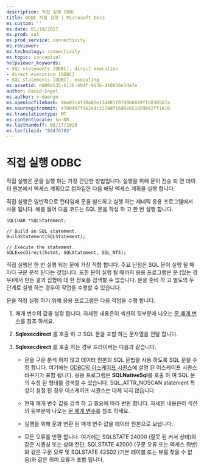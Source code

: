 ```yaml
---
description: 직접 실행 ODBC
title: ODBC 직접 실행 | Microsoft Docs
ms.custom: ''
ms.date: 01/19/2017
ms.prod: sql
ms.prod_service: connectivity
ms.reviewer: ''
ms.technology: connectivity
ms.topic: conceptual
helpviewer_keywords:
- SQL statements [ODBC], direct execution
- direct execution [ODBC]
- SQL statements [ODBC], executing
ms.assetid: dd00a535-b136-494f-913b-410838e3de7e
author: David-Engel
ms.author: v-daenge
ms.openlocfilehash: 9be03c4f20a82e134481f8fd9bb849ffd830567a
ms.sourcegitcommit: e700497f962e4c2274df16d9e651059b42ff1a10
ms.translationtype: MT
ms.contentlocale: ko-KR
ms.lasthandoff: 08/17/2020
ms.locfileid: "88476705"
---
```

# <a name="direct-execution-odbc"></a>직접 실행 ODBC
직접 실행은 문을 실행 하는 가장 간단한 방법입니다. 실행을 위해 문이 전송 되 면 데이터 원본에서 액세스 계획으로 컴파일한 다음 해당 액세스 계획을 실행 합니다.  
  
 직접 실행은 일반적으로 런타임에 문을 빌드하고 실행 하는 제네릭 응용 프로그램에서 사용 됩니다. 예를 들어 다음 코드는 SQL 문을 작성 하 고 한 번 실행 합니다.  
  
```  
SQLCHAR *SQLStatement;  
  
// Build an SQL statement.  
BuildStatement(SQLStatement);  
  
// Execute the statement.  
SQLExecDirect(hstmt, SQLStatement, SQL_NTS);  
```  
  
 직접 실행은 한 번 실행 되는 문에 가장 적합 합니다. 주요 단점은 SQL 문이 실행 될 때마다 구문 분석 된다는 것입니다. 또한 문이 실행 될 때까지 응용 프로그램은 문 (있는 경우)에서 만든 결과 집합에 대 한 정보를 검색할 수 없습니다. 문을 준비 하 고 별도의 두 단계로 실행 하는 경우이 작업을 수행할 수 있습니다.  
  
 문을 직접 실행 하기 위해 응용 프로그램은 다음 작업을 수행 합니다.  
  
1.  매개 변수의 값을 설정 합니다. 자세한 내용은이 섹션의 뒷부분에 나오는 [문 매개 변수](../../../odbc/reference/develop-app/statement-parameters.md)를 참조 하세요.  
  
2.  **Sqlexecdirect** 를 호출 하 고 SQL 문을 포함 하는 문자열을 전달 합니다.  
  
3.  **Sqlexecdirect** 를 호출 하는 경우 드라이버는 다음과 같습니다.  
  
    -   문을 구문 분석 하지 않고 데이터 원본의 SQL 문법을 사용 하도록 SQL 문을 수정 합니다. 여기에는 [ODBC의 이스케이프 시퀀스](../../../odbc/reference/develop-app/escape-sequences-in-odbc.md)에 설명 된 이스케이프 시퀀스 바꾸기가 포함 됩니다. 응용 프로그램은 **SQLNativeSql**를 호출 하 여 SQL 문의 수정 된 형태를 검색할 수 있습니다. SQL_ATTR_NOSCAN statement 특성이 설정 된 경우 이스케이프 시퀀스는 대체 되지 않습니다.  
  
    -   현재 매개 변수 값을 검색 하 고 필요에 따라 변환 합니다. 자세한 내용은이 섹션의 뒷부분에 나오는 [문 매개 변수](../../../odbc/reference/develop-app/statement-parameters.md)를 참조 하세요.  
  
    -   실행을 위해 문과 변환 된 매개 변수 값을 데이터 원본으로 보냅니다.  
  
    -   모든 오류를 반환 합니다. 여기에는 SQLSTATE 24000 (잘못 된 커서 상태)와 같은 시퀀싱 또는 상태 진단, SQLSTATE 42000 (구문 오류 또는 액세스 위반)와 같은 구문 오류 및 SQLSTATE 42S02 (기본 테이블 또는 뷰를 찾을 수 없음)와 같은 의미 오류가 포함 됩니다.

